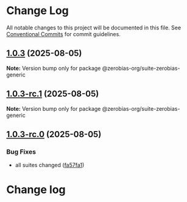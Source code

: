 # Change Log

All notable changes to this project will be documented in this file.
See [Conventional Commits](https://conventionalcommits.org) for commit guidelines.

## [1.0.3](https://github.com/zerobias-org/suite/compare/@zerobias-org/suite-zerobias-generic@1.0.3-rc.1...@zerobias-org/suite-zerobias-generic@1.0.3) (2025-08-05)

**Note:** Version bump only for package @zerobias-org/suite-zerobias-generic





## [1.0.3-rc.1](https://github.com/zerobias-org/suite/compare/@zerobias-org/suite-zerobias-generic@1.0.3-rc.0...@zerobias-org/suite-zerobias-generic@1.0.3-rc.1) (2025-08-05)

**Note:** Version bump only for package @zerobias-org/suite-zerobias-generic





## [1.0.3-rc.0](https://github.com/zerobias-org/suite/compare/@zerobias-org/suite-zerobias-generic@1.0.2...@zerobias-org/suite-zerobias-generic@1.0.3-rc.0) (2025-08-05)


### Bug Fixes

* all suites changed ([fa57fa1](https://github.com/zerobias-org/suite/commit/fa57fa1af7628003297df46b2d7740fe95bd2666))





# Change log

